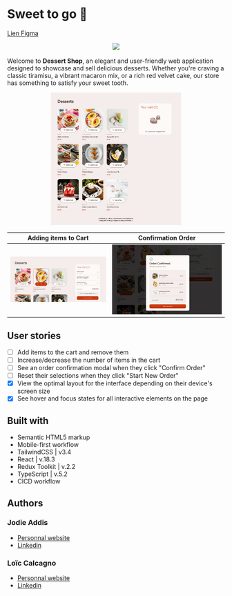 # Sweet to go 🍦

[Lien Figma](https://www.figma.com/design/lt1WV8RAE38qCtYHQbEUIN/ecommerce-redux?node-id=0-1&t=1jCRFYWw7wDQs935-0)

<p align="center">
  <a href="https://skillicons.dev">
    <img src="https://skillicons.dev/icons?i=react,redux,ts,tailwind,figma,vite,vscode" />
  </a>
</p>

Welcome to **Dessert Shop**, an elegant and user-friendly web application designed to showcase and sell delicious desserts. Whether you're craving a classic tiramisu, a vibrant macaron mix, or a rich red velvet cake, our store has something to satisfy your sweet tooth.

<p align="center">
    <img src="public/assets/img/readme.webp" width="60%" alt="Sweet To Go">
</p>

| Adding items to Cart             | Confirmation Order                       |
| -------------------------------- | ---------------------------------------- |
| ![](public/assets/img/cart.webp) | ![](public/assets/img/confirmation.webp) |

## User stories

- [ ] Add items to the cart and remove them
- [ ] Increase/decrease the number of items in the cart
- [ ] See an order confirmation modal when they click "Confirm Order"
- [ ] Reset their selections when they click "Start New Order"
- [x] View the optimal layout for the interface depending on their device's screen size
- [x] See hover and focus states for all interactive elements on the page

## Built with

- Semantic HTML5 markup
- Mobile-first workflow
- TailwindCSS | v3.4
- React | v.18.3
- Redux Toolkit | v.2.2
- TypeScript | v.5.2
- CICD workflow

## Authors

### Jodie Addis

- [Personnal website]()
- [Linkedin]()

### Loïc Calcagno

- [Personnal website](https://calcagno-loic.netlify.app/)
- [Linkedin](https://www.linkedin.com/in/loic-calcagno/)
